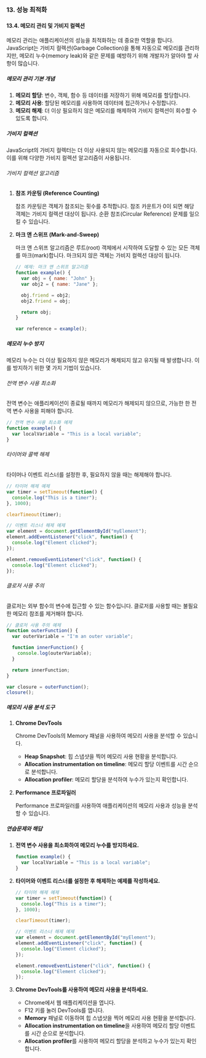 ### 13. 성능 최적화

#### 13.4. 메모리 관리 및 가비지 컬렉션

메모리 관리는 애플리케이션의 성능을 최적화하는 데 중요한 역할을 합니다. JavaScript는 가비지 컬렉션(Garbage Collection)을 통해 자동으로 메모리를 관리하지만, 메모리 누수(memory leak)와 같은 문제를 예방하기 위해 개발자가 알아야 할 사항이 많습니다.

##### 메모리 관리 기본 개념

1. **메모리 할당**: 변수, 객체, 함수 등 데이터를 저장하기 위해 메모리를 할당합니다.
2. **메모리 사용**: 할당된 메모리를 사용하여 데이터에 접근하거나 수정합니다.
3. **메모리 해제**: 더 이상 필요하지 않은 메모리를 해제하여 가비지 컬렉션이 회수할 수 있도록 합니다.

##### 가비지 컬렉션

JavaScript의 가비지 컬렉터는 더 이상 사용되지 않는 메모리를 자동으로 회수합니다. 이를 위해 다양한 가비지 컬렉션 알고리즘이 사용됩니다.

###### 가비지 컬렉션 알고리즘

1. **참조 카운팅 (Reference Counting)**

   참조 카운팅은 객체가 참조되는 횟수를 추적합니다. 참조 카운트가 0이 되면 해당 객체는 가비지 컬렉션 대상이 됩니다. 순환 참조(Circular Reference) 문제를 일으킬 수 있습니다.

2. **마크 앤 스위프 (Mark-and-Sweep)**

   마크 앤 스위프 알고리즘은 루트(root) 객체에서 시작하여 도달할 수 있는 모든 객체를 마크(mark)합니다. 마크되지 않은 객체는 가비지 컬렉션 대상이 됩니다.

   ```javascript
   // 예제: 마크 앤 스위프 알고리즘
   function example() {
     var obj = { name: "John" };
     var obj2 = { name: "Jane" };

     obj.friend = obj2;
     obj2.friend = obj;

     return obj;
   }

   var reference = example();
   ```

##### 메모리 누수 방지

메모리 누수는 더 이상 필요하지 않은 메모리가 해제되지 않고 유지될 때 발생합니다. 이를 방지하기 위한 몇 가지 기법이 있습니다.

###### 전역 변수 사용 최소화

전역 변수는 애플리케이션이 종료될 때까지 메모리가 해제되지 않으므로, 가능한 한 전역 변수 사용을 피해야 합니다.

```javascript
// 전역 변수 사용 최소화 예제
function example() {
  var localVariable = "This is a local variable";
}
```

###### 타이머와 콜백 해제

타이머나 이벤트 리스너를 설정한 후, 필요하지 않을 때는 해제해야 합니다.

```javascript
// 타이머 해제 예제
var timer = setTimeout(function() {
  console.log("This is a timer");
}, 1000);

clearTimeout(timer);

// 이벤트 리스너 해제 예제
var element = document.getElementById("myElement");
element.addEventListener("click", function() {
  console.log("Element clicked");
});

element.removeEventListener("click", function() {
  console.log("Element clicked");
});
```

###### 클로저 사용 주의

클로저는 외부 함수의 변수에 접근할 수 있는 함수입니다. 클로저를 사용할 때는 불필요한 메모리 참조를 제거해야 합니다.

```javascript
// 클로저 사용 주의 예제
function outerFunction() {
  var outerVariable = "I'm an outer variable";

  function innerFunction() {
    console.log(outerVariable);
  }

  return innerFunction;
}

var closure = outerFunction();
closure();
```

##### 메모리 사용 분석 도구

1. **Chrome DevTools**

   Chrome DevTools의 Memory 패널을 사용하여 메모리 사용을 분석할 수 있습니다.

   - **Heap Snapshot**: 힙 스냅샷을 찍어 메모리 사용 현황을 분석합니다.
   - **Allocation instrumentation on timeline**: 메모리 할당 이벤트를 시간 순으로 분석합니다.
   - **Allocation profiler**: 메모리 할당을 분석하여 누수가 있는지 확인합니다.

2. **Performance 프로파일러**

   Performance 프로파일러를 사용하여 애플리케이션의 메모리 사용과 성능을 분석할 수 있습니다.

##### 연습문제와 해답

1. **전역 변수 사용을 최소화하여 메모리 누수를 방지하세요.**

   ```javascript
   function example() {
     var localVariable = "This is a local variable";
   }
   ```

2. **타이머와 이벤트 리스너를 설정한 후 해제하는 예제를 작성하세요.**

   ```javascript
   // 타이머 해제 예제
   var timer = setTimeout(function() {
     console.log("This is a timer");
   }, 1000);

   clearTimeout(timer);

   // 이벤트 리스너 해제 예제
   var element = document.getElementById("myElement");
   element.addEventListener("click", function() {
     console.log("Element clicked");
   });

   element.removeEventListener("click", function() {
     console.log("Element clicked");
   });
   ```

3. **Chrome DevTools를 사용하여 메모리 사용을 분석하세요.**

   - Chrome에서 웹 애플리케이션을 엽니다.
   - F12 키를 눌러 DevTools를 엽니다.
   - **Memory** 패널로 이동하여 힙 스냅샷을 찍어 메모리 사용 현황을 분석합니다.
   - **Allocation instrumentation on timeline**을 사용하여 메모리 할당 이벤트를 시간 순으로 분석합니다.
   - **Allocation profiler**를 사용하여 메모리 할당을 분석하고 누수가 있는지 확인합니다.
